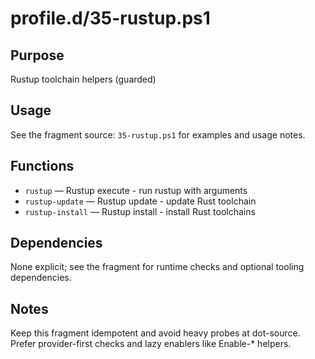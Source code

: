 profile.d/35-rustup.ps1
=======================

Purpose
-------
Rustup toolchain helpers (guarded)

Usage
-----
See the fragment source: `35-rustup.ps1` for examples and usage notes.

Functions
---------
- `rustup` — Rustup execute - run rustup with arguments
- `rustup-update` — Rustup update - update Rust toolchain
- `rustup-install` — Rustup install - install Rust toolchains

Dependencies
------------
None explicit; see the fragment for runtime checks and optional tooling dependencies.

Notes
-----
Keep this fragment idempotent and avoid heavy probes at dot-source. Prefer provider-first checks and lazy enablers like Enable-* helpers.
